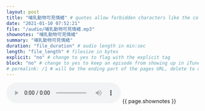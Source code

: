 ```yaml
---
layout: post
title: "哺乳動物可見情緒" # quotes allow forbidden characters like the colon
date: "2021-01-10 07:52:21"
file: "/audio/哺乳動物可見情緒.mp3"
shownotes: "哺乳動物可見情緒"
summary: "哺乳動物可見情緒"
duration: "file_duration" # audio length in min:sec
length: "file_length" # filesize in bytes
explicit: "no" # change to yes to flag with the explicit tag
block: "no" # change to yes to keep an episode from showing up in iTunes
# permalink: /1 # will be the ending part of the pages URL, delete to default to the title
---
```


<audio controls>
<source src="{{site.url}}{{site.baseurl}}{{ page.file }}" type="audio/x-mp3">
Your browser does not support the audio element.
</audio>
{{ page.shownotes }}
